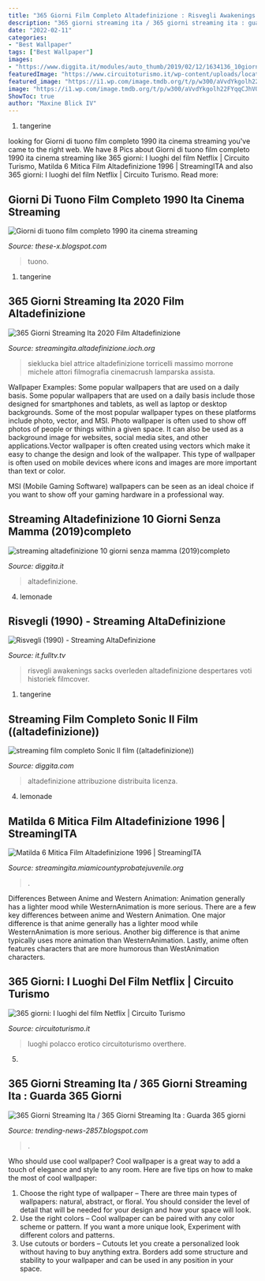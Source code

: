 ```yaml
---
title: "365 Giorni Film Completo Altadefinizione : Risvegli Awakenings Sacks Overleden Altadefinizione Despertares Voti Historiek Filmcover"
description: "365 giorni streaming ita / 365 giorni streaming ita : guarda 365 giorni"
date: "2022-02-11"
categories:
- "Best Wallpaper"
tags: ["Best Wallpaper"]
images:
- "https://www.diggita.it/modules/auto_thumb/2019/02/12/1634136_10giorni_thumb_big.jpg"
featuredImage: "https://www.circuitoturismo.it/wp-content/uploads/location-film-365-days.png"
featured_image: "https://i1.wp.com/image.tmdb.org/t/p/w300/aVvdYkgolh22FYqqCJhVO8jd7To.jpg"
image: "https://i1.wp.com/image.tmdb.org/t/p/w300/aVvdYkgolh22FYqqCJhVO8jd7To.jpg"
ShowToc: true
author: "Maxine Blick IV"
---
```



1. tangerine 

	

		
looking for Giorni di tuono film completo 1990 ita cinema streaming you've came to the right web. We have 8 Pics about Giorni di tuono film completo 1990 ita cinema streaming like 365 giorni: I luoghi del film Netflix | Circuito Turismo, Matilda 6 Mitica Film Altadefinizione 1996 | StreamingITA and also 365 giorni: I luoghi del film Netflix | Circuito Turismo. Read more:
		
    
## Giorni Di Tuono Film Completo 1990 Ita Cinema Streaming

<img loading=lazy src="https://lh3.googleusercontent.com/proxy/QZbwMoOW93xMYUCF40TtAdAxvx-YgJS5j7gwBwiXcj_K1GC6t1pIE8lh8uov642MxqEPkmHCyQelpP9Bs3QShBky8-pZ6Rzjml-kxKNzfeG2MuM=w1200-h630-p-k-no-nu" onerror="this.onerror=null;this.src='https://tse4.mm.bing.net/th?id=OIP.kjECg2_-bgf46P8639kavAHaEK&amp;pid=15.1';" alt="Giorni di tuono film completo 1990 ita cinema streaming">

_Source: these-x.blogspot.com_

>tuono. 

	

1. tangerine 

    
## 365 Giorni Streaming Ita 2020 Film Altadefinizione

<img loading=lazy src="https://i1.wp.com/image.tmdb.org/t/p/w300/eoimM6DQ5ngqSAYaXHrIADHU52C.jpg" onerror="this.onerror=null;this.src='https://tse1.mm.bing.net/th?id=OIP.2TVSDDSMzPKmYRQP84jhLAAAAA&amp;pid=15.1';" alt="365 Giorni Streaming Ita 2020 Film Altadefinizione">

_Source: streamingita.altadefinizione.ioch.org_

>sieklucka biel attrice altadefinizione torricelli massimo morrone michele attori filmografia cinemacrush lamparska assista. 

	

Wallpaper Examples: Some popular wallpapers that are used on a daily basis.
Some popular wallpapers that are used on a daily basis include those designed for smartphones and tablets, as well as laptop or desktop backgrounds. Some of the most popular wallpaper types on these platforms include photo, vector, and MSI. 
Photo wallpaper is often used to show off photos of people or things within a given space. It can also be used as a background image for websites, social media sites, and other applications.Vector wallpaper is often created using vectors which make it easy to change the design and look of the wallpaper. This type of wallpaper is often used on mobile devices where icons and images are more important than text or color. 

MSI (Mobile Gaming Software) wallpapers can be seen as an ideal choice if you want to show off your gaming hardware in a professional way.

    
## Streaming Altadefinizione 10 Giorni Senza Mamma (2019)completo

<img loading=lazy src="https://www.diggita.it/modules/auto_thumb/2019/02/12/1634136_10giorni_thumb_big.jpg" onerror="this.onerror=null;this.src='https://tse3.mm.bing.net/th?id=OIP.Hh3gqxlqM-aEKbetPhQWqQHaHa&amp;pid=15.1';" alt="streaming altadefinizione 10 giorni senza mamma (2019)completo">

_Source: diggita.it_

>altadefinizione. 

	

4. lemonade 

    
## Risvegli (1990) - Streaming AltaDefinizione

<img loading=lazy src="https://www.fulltv.com.ar/images/peliculas/despertares.jpg" onerror="this.onerror=null;this.src='https://tse4.mm.bing.net/th?id=OIP.i5pH9yfxqMo4XgedIrKKbgAAAA&amp;pid=15.1';" alt="Risvegli (1990) - Streaming AltaDefinizione">

_Source: it.fulltv.tv_

>risvegli awakenings sacks overleden altadefinizione despertares voti historiek filmcover. 

	

1. tangerine 

    
## Streaming Film Completo Sonic Il Film ((altadefinizione))

<img loading=lazy src="https://diggita.com/modules/auto_thumb/2020/02/11/1650790_sonic-streaming-film-italiano-altadefinizione_thumb_big.jpg" onerror="this.onerror=null;this.src='https://tse4.mm.bing.net/th?id=OIP.C9dK-LXTYvOSUkgJWW4GcQHaHa&amp;pid=15.1';" alt="streaming film completo Sonic Il film ((altadefinizione))">

_Source: diggita.com_

>altadefinizione attribuzione distribuita licenza. 

	

4. lemonade 

    
## Matilda 6 Mitica Film Altadefinizione 1996 | StreamingITA

<img loading=lazy src="https://i1.wp.com/image.tmdb.org/t/p/w300/aVvdYkgolh22FYqqCJhVO8jd7To.jpg" onerror="this.onerror=null;this.src='https://tse1.mm.bing.net/th?id=OIP.jcCmERGSBBZaI8XEDyg9SQAAAA&amp;pid=15.1';" alt="Matilda 6 Mitica Film Altadefinizione 1996 | StreamingITA">

_Source: streamingita.miamicountyprobatejuvenile.org_

>. 

	

Differences Between Anime and Western Animation: Animation generally has a lighter mood while WesternAnimation is more serious.
There are a few key differences between anime and Western Animation. One major difference is that anime generally has a lighter mood while WesternAnimation is more serious. Another big difference is that anime typically uses more animation than WesternAnimation. Lastly, anime often features characters that are more humorous than WestAnimation characters.

    
## 365 Giorni: I Luoghi Del Film Netflix | Circuito Turismo

<img loading=lazy src="https://www.circuitoturismo.it/wp-content/uploads/location-film-365-days.png" onerror="this.onerror=null;this.src='https://tse4.mm.bing.net/th?id=OIP.u8mPCR4346LpUF2D4tzw1AHaFW&amp;pid=15.1';" alt="365 giorni: I luoghi del film Netflix | Circuito Turismo">

_Source: circuitoturismo.it_

>luoghi polacco erotico circuitoturismo overthere. 

	

5.

    
## 365 Giorni Streaming Ita / 365 Giorni Streaming Ita : Guarda 365 Giorni

<img loading=lazy src="https://www.filmtv.it/imgbank/GALLERYXL/R201702/LaVendetta_UomotranquilloPosterIta.jpg" onerror="this.onerror=null;this.src='https://tse1.mm.bing.net/th?id=OIP.HEsOr6z0U4iGbGGb3OgxpAAAAA&amp;pid=15.1';" alt="365 Giorni Streaming Ita / 365 Giorni Streaming Ita : Guarda 365 giorni">

_Source: trending-news-2857.blogspot.com_

>. 

	

Who should use cool wallpaper?
Cool wallpaper is a great way to add a touch of elegance and style to any room. Here are five tips on how to make the most of cool wallpaper: 
1) Choose the right type of wallpaper – There are three main types of wallpapers: natural, abstract, or floral. You should consider the level of detail that will be needed for your design and how your space will look. 
2) Use the right colors – Cool wallpaper can be paired with any color scheme or pattern. If you want a more unique look, Experiment with different colors and patterns. 
3) Use cutouts or borders – Cutouts let you create a personalized look without having to buy anything extra. Borders add some structure and stability to your wallpaper and can be used in any position in your space.

